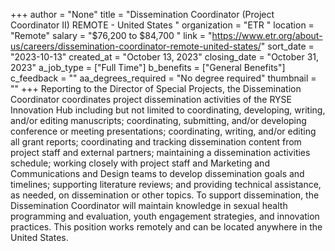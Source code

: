 +++
author = "None"
title = "Dissemination Coordinator (Project Coordinator II) REMOTE - United States "
organization = "ETR "
location = "Remote"
salary = "$76,200 to $84,700 "
link = "https://www.etr.org/about-us/careers/dissemination-coordinator-remote-united-states/"
sort_date = "2023-10-13"
created_at = "October 13, 2023"
closing_date = "October 31, 2023"
a_job_type = ["Full Time"]
b_benefits = ["General Benefits"]
c_feedback = ""
aa_degrees_required = "No degree required"
thumbnail = ""
+++
Reporting to the Director of Special Projects, the Dissemination Coordinator coordinates project dissemination activities of the RYSE Innovation Hub including but not limited to coordinating, developing, writing, and/or editing manuscripts; coordinating, submitting, and/or developing conference or meeting presentations; coordinating, writing, and/or editing all grant reports; coordinating and tracking dissemination content from project staff and external partners; maintaining a dissemination activities schedule; working closely with project staff and Marketing and Communications and Design teams to develop dissemination goals and timelines; supporting literature reviews; and providing technical assistance, as needed, on dissemination or other topics. To support dissemination, the Dissemination Coordinator will maintain knowledge in sexual health programming and evaluation, youth engagement strategies, and innovation practices. This position works remotely and can be located anywhere in the United States.